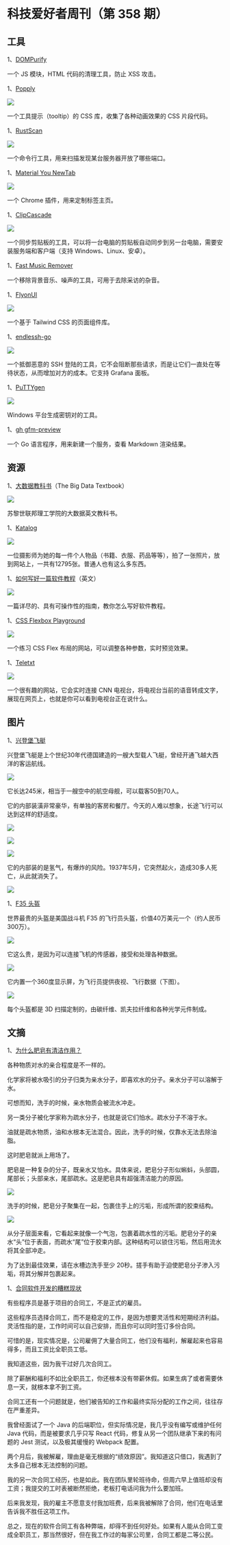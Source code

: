 # 科技爱好者周刊（第 358 期）

## 工具

1、[DOMPurify](https://github.com/cure53/DOMPurify)

一个 JS 模块，HTML 代码的清理工具，防止 XSS 攻击。

1、[Popply](https://github.com/JhojanGgarcia/PopplyLibrary)

![](https://cdn.beekka.com/blogimg/asset/202407/bg2024070403.webp)

一个工具提示（tooltip）的 CSS 库，收集了各种动画效果的 CSS 片段代码。

1、[RustScan](https://github.com/RustScan/RustScan)

![](https://cdn.beekka.com/blogimg/asset/202308/bg2023082609.webp)

一个命令行工具，用来扫描发现某台服务器开放了哪些端口。

1、[Material You NewTab](https://github.com/XengShi/materialYouNewTab)

![](https://cdn.beekka.com/blogimg/asset/202410/bg2024100501.webp)

一个 Chrome 插件，用来定制标签主页。

1、[ClipCascade](https://github.com/Sathvik-Rao/ClipCascade)

![](https://cdn.beekka.com/blogimg/asset/202410/bg2024100503.webp)

一个同步剪贴板的工具，可以将一台电脑的剪贴板自动同步到另一台电脑，需要安装服务端和客户端（支持 Windows、Linux、安卓）。

1、[Fast Music Remover](https://github.com/omeryusufyagci/fast-music-remover)

一个移除背景音乐、噪声的工具，可用于去除采访的杂音。

1、[FlyonUI](https://flyonui.com/)

![](https://cdn.beekka.com/blogimg/asset/202410/bg2024100504.webp)

一个基于 Tailwind CSS 的页面组件库。

1、[endlessh-go](https://github.com/shizunge/endlessh-go)

![](https://cdn.beekka.com/blogimg/asset/202403/bg2024032905.webp)

一个抵御恶意的 SSH 登陆的工具，它不会阻断那些请求，而是让它们一直处在等待状态，从而增加对方的成本。它支持 Grafana 面板。

1、[PuTTYgen](https://puttykeyinfo.com/)

![](https://cdn.beekka.com/blogimg/asset/202403/bg2024033001.webp)

Windows 平台生成密钥对的工具。

1、[gh gfm-preview](https://github.com/thiagokokada/gh-gfm-preview)

一个 Go 语言程序，用来新建一个服务，查看 Markdown 渲染结果。

## 资源

1、[大数据教科书](https://ghislainfourny.github.io/big-data-textbook/)（The Big Data Textbook）

![](https://cdn.beekka.com/blogimg/asset/202407/bg2024072404.webp)

苏黎世联邦理工学院的大数据英文教科书。

1、[Katalog](https://www.katalog-barbaraiweins.com/#images)

![](https://cdn.beekka.com/blogimg/asset/202501/bg2025010205.webp)

一位摄影师为她的每一件个人物品（书籍、衣服、药品等等），拍了一张照片，放到网站上，一共有12795张。普通人也有这么多东西。

1、[如何写好一篇软件教程](https://refactoringenglish.com/chapters/rules-for-software-tutorials/)（英文）

![](https://cdn.beekka.com/blogimg/asset/202501/bg2025010505.webp)

一篇详尽的、具有可操作性的指南，教你怎么写好软件教程。

1、[CSS Flexbox Playground](https://yoavsbg.github.io/css-flexbox-playground/)

![](https://cdn.beekka.com/blogimg/asset/202501/bg2025010601.webp)

一个练习 CSS Flex 布局的网站，可以调整各种参数，实时预览效果。

1、[Teletxt](https://teletxt.vercel.app/)

![](https://cdn.beekka.com/blogimg/asset/202410/bg2024100401.webp)

一个很有趣的网站，它会实时连接 CNN 电视台，将电视台当前的语音转成文字，展现在网页上，也就是你可以看到电视台正在说什么。

## 图片

1、[兴登堡飞艇](https://rarehistoricalphotos.com/hindenburg-interior-photos/)

兴登堡飞艇是上个世纪30年代德国建造的一艘大型载人飞艇，曾经开通飞越大西洋的客运航线。

![](https://cdn.beekka.com/blogimg/asset/202409/bg2024090801.webp)

它长达245米，相当于一艘空中的航空母舰，可以载客50到70人。

它的内部装潢非常豪华，有单独的客房和餐厅。今天的人难以想象，长途飞行可以达到这样的舒适度。

![](https://cdn.beekka.com/blogimg/asset/202409/bg2024090802.webp)

![](https://cdn.beekka.com/blogimg/asset/202409/bg2024090803.webp)

![](https://cdn.beekka.com/blogimg/asset/202409/bg2024090804.webp)

它的内部装的是氢气，有爆炸的风险。1937年5月，它突然起火，造成30多人死亡，从此就消失了。

![](https://cdn.beekka.com/blogimg/asset/202409/bg2024090805.webp)

1、[F35 头盔](https://www.instagram.com/p/DJPerYryd3P/)

世界最贵的头盔是美国战斗机 F35 的飞行员头盔，价值40万美元一个（约人民币300万）。

![](https://cdn.beekka.com/blogimg/asset/202505/bg2025050905.webp)

它这么贵，是因为可以连接飞机的传感器，接受和处理各种数据。

![](https://cdn.beekka.com/blogimg/asset/202505/bg2025050906.webp)

它内置一个360度显示屏，为飞行员提供夜视、飞行数据（下图）。

![](https://cdn.beekka.com/blogimg/asset/202505/bg2025050907.webp)

每个头盔都是 3D 扫描定制的，由碳纤维、凯夫拉纤维和各种光学元件制成。

## 文摘

1、[为什么肥皂有清洁作用？](https://theconversation.com/how-does-soap-keep-you-clean-a-chemist-explains-the-science-of-soap-247559)

各种物质对水的亲合程度是不一样的。

化学家将被水吸引的分子归类为亲水分子，即喜欢水的分子。亲水分子可以溶解于水。

可想而知，洗手的时候，亲水物质会被流水冲走。

另一类分子被化学家称为疏水分子，也就是说它们怕水。疏水分子不溶于水。

油就是疏水物质，油和水根本无法混合。因此，洗手的时候，仅靠水无法去除油脂。

这时肥皂就派上用场了。

肥皂是一种复杂的分子，既亲水又怕水。具体来说，肥皂分子形似蝌蚪，头部圆，尾部长；头部亲水，尾部疏水。这是肥皂具有超强清洁能力的原因。

![](https://cdn.beekka.com/blogimg/asset/202504/bg2025043005.webp)

洗手的时候，肥皂分子聚集在一起，包裹住手上的污垢，形成所谓的胶束结构。

![](https://cdn.beekka.com/blogimg/asset/202504/bg2025043006.webp)

从分子层面来看，它看起来就像一个气泡，包裹着疏水性的污垢。肥皂分子的亲水“头”位于表面，而疏水“尾”位于胶束内部。这种结构可以锁住污垢，然后用流水将其全部冲走。

为了达到最佳效果，请在水槽边洗手至少 20秒。搓手有助于迫使肥皂分子渗入污垢，将其分解并包裹起来。

1、[合同软件开发的糟糕现状](https://smustafa.blog/2025/04/30/the-abysmal-state-of-contract-software-development/)

有些程序员是基于项目的合同工，不是正式的雇员。

这些程序员选择合同工，而不是稳定的工作，是因为想要灵活性和短期经济利益。灵活性指的是，工作时间可以自己安排，而且你可以同时签订多份合同。

可惜的是，现实情况是，公司雇佣了大量合同工，他们没有福利，解雇起来也容易得多，而且工资比全职员工低。

我知道这些，因为我干过好几次合同工。

除了薪酬和福利不如比全职员工，你还根本没有带薪休假。如果生病了或者需要休息一天，就根本拿不到工资。

合同工还有一个问题就是，他们被告知的工作和最终实际分配的工作之间，往往存在严重差异。

我曾经面试了一个 Java 的后端职位，但实际情况是，我几乎没有编写或维护任何 Java 代码，而是被要求几乎只写 React 代码，修复从另一个团队继承下来的有问题的 Jest 测试，以及极其缓慢的 Webpack 配置。

两个月后，我被解雇，理由是毫无根据的“绩效原因”。我知道这只借口，我遇到了太多自己根本无法控制的问题。

我的另一次合同工经历，也是如此。我在团队里轮班待命，但周六早上值班却没有工资；我提交的工时表被断然拒绝，老板打电话问我为什么要加班。

后来我发现，我的雇主不愿意支付我加班费，后来我被解除了合同，他们在电话里告诉我不胜任这项工作。

总之，现在的软件合同工有各种弊端，却得不到任何好处。如果有人能从合同工变成全职员工，那当然很好，但在我工作过的每家公司里，合同工都是二等公民。

